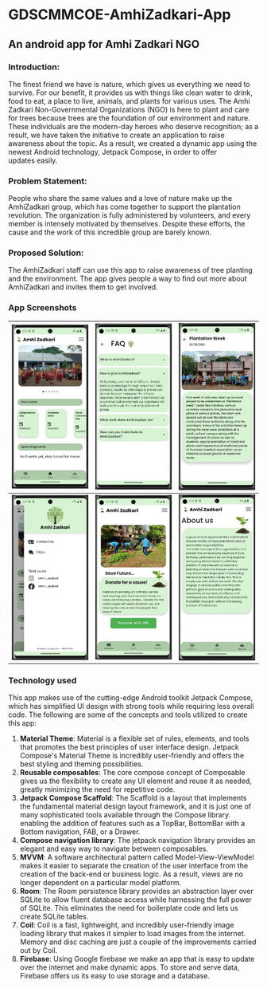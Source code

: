 # GDSCMMCOE-AmhiZadkari-App

## An android app for Amhi Zadkari NGO
### Introduction:
The finest friend we have is nature, which gives us everything we need to survive. For our benefit, it provides us with things like clean water to drink, food to eat, a place to live, animals, and plants for various uses.
The Amhi Zadkari Non-Governmental Organizations (NGO) is here to plant and care for trees because trees are the foundation of our environment and nature. These individuals are the modern-day heroes who deserve recognition; as a result, we have taken the initiative to create an application to raise awareness about the topic. As a result, we created a dynamic app using the newest Android technology, Jetpack Compose, in order to offer updates easily.



### Problem Statement:
People who share the same values and a love of nature make up the AmhiZadkari group, which has come together to support the plantation revolution. The organization is fully administered by volunteers, and every member is intensely motivated by themselves. Despite these efforts, the cause and the work of this incredible group are barely known.

### Proposed Solution:
The AmhiZadkari staff can use this app to raise awareness of tree planting and the environment. The app gives people a way to find out more about AmhiZadkari and invites them to get involved.

### App Screenshots
|<img src="https://github.com/GdscMmcoe/GDSCMMCOE-AmhiZadkari-App/blob/master/images/image1.jpg" alt="drawing" width="250"/> | <img src="https://github.com/GdscMmcoe/GDSCMMCOE-AmhiZadkari-App/blob/master/images/image2.jpg" alt="drawing" width="250"/> | <img src="https://github.com/GdscMmcoe/GDSCMMCOE-AmhiZadkari-App/blob/master/images/image3.jpg" alt="drawing" width="250"/> | 
|:---:|:---:|:---:|
|<img src="https://github.com/GdscMmcoe/GDSCMMCOE-AmhiZadkari-App/blob/master/images/image4.jpg" alt="drawing" width="250"/>|<img src="https://github.com/GdscMmcoe/GDSCMMCOE-AmhiZadkari-App/blob/master/images/image5.jpg" alt="drawing" width="250"/>|<img src="https://github.com/GdscMmcoe/GDSCMMCOE-AmhiZadkari-App/blob/master/images/image6.jpg" alt="drawing" width="250"/>|

### Technology used
This app makes use of the cutting-edge Android toolkit Jetpack Compose, which has simplified UI design with strong tools while requiring less overall code. The following are some of the concepts and tools utilized to create this app:
1. **Material Theme**: Material is a flexible set of rules, elements, and tools that promotes the best principles of user interface design. Jetpack Compose's Material Theme is incredibly user-friendly and offers the best styling and theming possibilities.
2. **Reusable composables**: The core compose concept of Composable gives us the flexibility to create any UI element and reuse it as needed, greatly minimizing the need for repetitive code.
3. **Jetpack Compose Scaffold**: The Scaffold is a layout that implements the fundamental material design layout framework, and it is just one of many sophisticated tools available through the Compose library. enabling the addition of features such as a TopBar, BottomBar with a Bottom navigation, FAB, or a Drawer.
4. **Compose navigation library**: The jetpack navigation library provides an elegant and easy way to navigate between composables.
5. **MVVM**: A software architectural pattern called Model-View-ViewModel makes it easier to separate the creation of the user interface from the creation of the back-end or business logic. As a result, views are no longer dependent on a particular model platform.
6. **Room**: The Room persistence library provides an abstraction layer over SQLite to allow fluent database access while harnessing the full power of SQLite. This eliminates the need for boilerplate code and lets us create SQLite tables.
7. **Coil**: Coil is a fast, lightweight, and incredibly user-friendly image loading library that makes it simpler to load images from the internet. Memory and disc caching are just a couple of the improvements carried out by Coil.
8. **Firebase**: Using Google firebase we make an app that is easy to update over the internet and make dynamic apps. To store and serve data, Firebase offers us its easy to use storage and a database.
